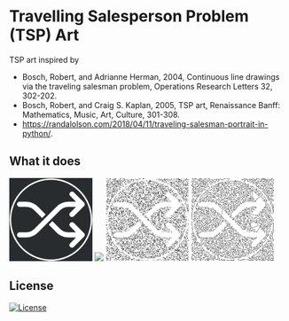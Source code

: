 # Travelling Salesperson Problem (TSP) Art

TSP art inspired by 

- Bosch, Robert, and Adrianne Herman, 2004, Continuous line drawings via the traveling salesman problem, Operations Research Letters 32, 302-202.
- Bosch, Robert, and Craig S. Kaplan, 2005, TSP art, Renaissance Banff: Mathematics, Music, Art, Culture, 301-308.
- https://randalolson.com/2018/04/11/traveling-salesman-portrait-in-python/.

## What it does

<img src="img/img_0.png" width="150"> <img src="img/img_1.png" width="150"> <img src="img/img_2.png" width="150"> <img src="img/img_3.png" width="150">

## License

[![License](https://img.shields.io/badge/License-MIT-brightgreen.svg)](https://opensource.org/licenses/MIT)
